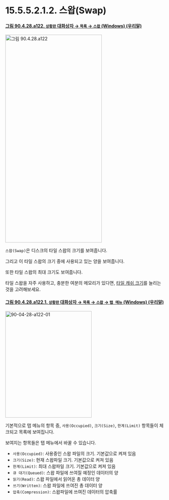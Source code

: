 # 15.5.5.2.1.2. 스왑(Swap)

<a id="90-04-28-a122"></a>

#### [그림 90.4.28.a122. `상황판` 대화상자 → `목록` → `스왑` (Windows) (우리말)](./90-04-0028-dashboard.md#90-04-28-a122)
<img width="303" height="652" alt="그림 90.4.28.a122" src="https://github.com/user-attachments/assets/ead0b436-7adc-4d67-9d08-132289c1772a" />

`스왑(Swap)`은 디스크의 타일 스왑의 크기를 보여줍니다.

그리고 이 타일 스왑의 크기 중에 사용되고 있는 양을 보여줍니다.

또한 타일 스왑의 최대 크기도 보여줍니다.

타일 스왑을 자주 사용하고, 충분한 여분의 메모리가 있다면, [타일 캐쉬 크기](./12-01-02-01-resource_consumption.md#90-02-01-s3)를 늘리는 것을 고려해보세요.

<a id="90-04-28-a122-01"></a>

#### [그림 90.4.28.a122.1. `상황판` 대화상자 → `목록` → `스왑` → `탭 메뉴` (Windows) (우리말)](./90-04-0028-dashboard.md#90-04-28-a122-01)
<img width="271" height="334" alt="90-04-28-a122-01" src="https://github.com/user-attachments/assets/a3a9a0bc-1c89-4108-8fc1-75b15be93dd6" />

기본적으로 탭 메뉴의 항목 중, `사용(Occupied)`, `크기(Size)`, `한계(Limit)` 항목들이 체크되고 목록에 보여집니다.

보여지는 항목들은 탭 메뉴에서 바꿀 수 있습니다.

- `사용(Occupied)`: 사용중인 스왑 파일의 크기. 기본값으로 켜져 있음
- `크기(Size)`: 현재 스왑파일 크기. 기본값으로 켜져 있음
- `한계(Limit)`: 최대 스왑파일 크기. 기본값으로 켜져 있음
- `큐 대기(Queued)`: 스왑 파일에 쓰여질 예정인 데이터의 양
- `읽기(Read)`: 스왑 파일에서 읽어온 총 데이터 양
- `쓰기(Written)`: 스왑 파일에 쓰여진 총 데이터 양
- `압축(Compression)`: 스왑파일에 쓰여진 데이터의 압축률